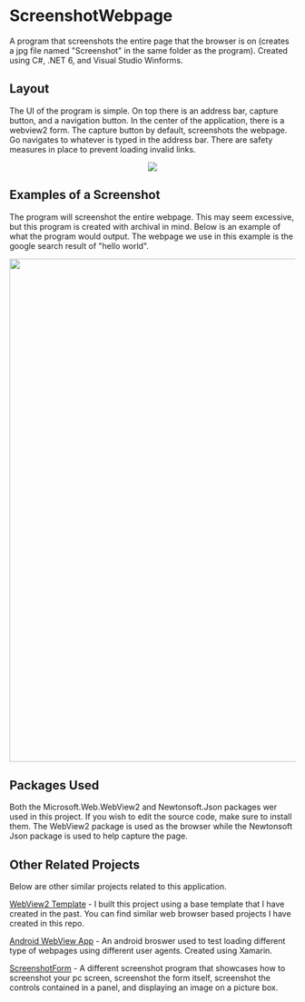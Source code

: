 # ScreenshotWebpage
A program that screenshots the entire page that the browser is on (creates a jpg file named "Screenshot" in the same folder as the program). Created using C#, .NET 6, and Visual Studio Winforms.

**Layout**
------------
The UI of the program is simple. On top there is an address bar, capture button, and a navigation button. In the center of the application, there is a webview2 form. The capture button by default, screenshots the webpage. Go navigates to whatever is typed in the address bar. There are safety measures in place to prevent loading invalid links.

<p align="center">
<img src="https://user-images.githubusercontent.com/100814612/167742602-0a5c3960-41d6-4dc9-9b41-a0a8a8897ff8.png"><img>
</p>

**Examples of a Screenshot**
------------
The program will screenshot the entire webpage. This may seem excessive, but this program is created with archival in mind. Below is an example of what the program would output. The webpage we use in this example is the google search result of "hello world".

<p align="center">
<img src="https://user-images.githubusercontent.com/100814612/167742872-7c91bec3-e4ce-4025-8ac9-457a0344c88a.jpg" width="700" height="886"><img>
</p>

**Packages Used**
------------------
Both the Microsoft.Web.WebView2 and Newtonsoft.Json packages wer used in this project. If you wish to edit the source code, make sure to install them. The WebView2 package is used as the browser while the Newtonsoft Json package is used to help capture the page.

**Other Related Projects**
-----------------------
Below are other similar projects related to this application.

[WebView2 Template](https://github.com/Kttra/webView2Template) - I built this project using a base template that I have created in the past. You can find similar web browser based projects I have created in this repo.

[Android WebView App](https://github.com/Kttra/webViewXAM-Android) - An android broswer used to test loading different type of webpages using different user agents. Created using Xamarin.

[ScreenshotForm](https://github.com/Kttra/ScreenshotForm) - A different screenshot program that showcases how to screenshot your pc screen, screenshot the form itself, screenshot the controls contained in a panel, and displaying an image on a picture box.
